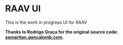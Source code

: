 # RAAV UI #

This is the work in progress UI for RAAV

**Thanks to Rodrigo Graça for the original source code: [samaritan.goncalomb.com](https://samaritan.goncalomb.com/).**
